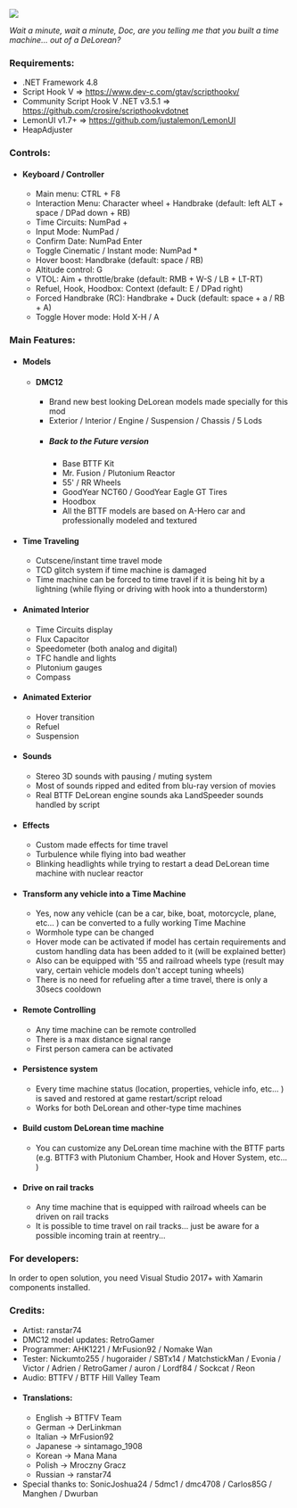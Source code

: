 ![](https://i.imgur.com/t4Qkym1.png)

*Wait a minute, wait a minute, Doc, are you telling me that you built a time machine... out of a DeLorean?*

### Requirements:
- .NET Framework 4.8
- Script Hook V => https://www.dev-c.com/gtav/scripthookv/
- Community Script Hook V .NET v3.5.1 => https://github.com/crosire/scripthookvdotnet
- LemonUI v1.7+ => https://github.com/justalemon/LemonUI
- HeapAdjuster

### Controls:
- #### Keyboard / Controller
  - Main menu: CTRL + F8
  - Interaction Menu: Character wheel + Handbrake (default: left ALT + space / DPad down + RB)
  - Time Circuits: NumPad +
  - Input Mode: NumPad /
  - Confirm Date: NumPad Enter
  - Toggle Cinematic / Instant mode: NumPad *
  - Hover boost: Handbrake (default: space / RB)
  - Altitude control: G
  - VTOL: Aim + throttle/brake (default: RMB + W-S / LB + LT-RT)
  - Refuel, Hook, Hoodbox: Context (default: E / DPad right)
  - Forced Handbrake (RC): Handbrake + Duck (default: space + a / RB + A)
  - Toggle Hover mode: Hold X-H / A

### Main Features:
- #### Models
  - #### DMC12
    - Brand new best looking DeLorean models made specially for this mod
    - Exterior / Interior / Engine / Suspension / Chassis / 5 Lods
    - ##### Back to the Future version   
      - Base BTTF Kit
      - Mr. Fusion / Plutonium Reactor
      - 55' / RR Wheels
      - GoodYear NCT60 / GoodYear Eagle GT Tires
      - Hoodbox
      - All the BTTF models are based on A-Hero car and professionally modeled and textured
- #### Time Traveling
  - Cutscene/instant time travel mode
  - TCD glitch system if time machine is damaged
  - Time machine can be forced to time travel if it is being hit by a lightning (while flying or driving with hook into a thunderstorm)
- #### Animated Interior
  - Time Circuits display
  - Flux Capacitor
  - Speedometer (both analog and digital)
  - TFC handle and lights
  - Plutonium gauges
  - Compass
- #### Animated Exterior
  - Hover transition
  - Refuel
  - Suspension
- #### Sounds
  - Stereo 3D sounds with pausing / muting system
  - Most of sounds ripped and edited from blu-ray version of movies
  - Real BTTF DeLorean engine sounds aka LandSpeeder sounds handled by script
- #### Effects
  - Custom made effects for time travel
  - Turbulence while flying into bad weather
  - Blinking headlights while trying to restart a dead DeLorean time machine with nuclear reactor
- #### Transform any vehicle into a Time Machine
  - Yes, now any vehicle (can be a car, bike, boat, motorcycle, plane, etc... ) can be converted to a fully working Time Machine
  - Wormhole type can be changed
  - Hover mode can be activated if model has certain requirements and custom handling data has been added to it (will be explained better)
  - Also can be equipped with '55 and railroad wheels type (result may vary, certain vehicle models don't accept tuning wheels)
  - There is no need for refueling after a time travel, there is only a 30secs cooldown
- #### Remote Controlling
  - Any time machine can be remote controlled
  - There is a max distance signal range
  - First person camera can be activated
- #### Persistence system
  - Every time machine status (location, properties, vehicle info, etc... ) is saved and restored at game restart/script reload
  - Works for both DeLorean and other-type time machines
- #### Build custom DeLorean time machine
  - You can customize any DeLorean time machine with the BTTF parts (e.g. BTTF3 with Plutonium Chamber, Hook and Hover System, etc... )
- #### Drive on rail tracks
  - Any time machine that is equipped with railroad wheels can be driven on rail tracks
  - It is possible to time travel on rail tracks... just be aware for a possible incoming train at reentry...

### For developers:
In order to open solution, you need Visual Studio 2017+ with Xamarin components installed.

### Credits:
- Artist: ranstar74
- DMC12 model updates: RetroGamer
- Programmer: AHK1221 / MrFusion92 / Nomake Wan
- Tester: Nickumto255 / hugoraider / SBTx14 / MatchstickMan / Evonia / Victor / Adrien / RetroGamer / auron / Lordf84 / Sockcat / Reon
- Audio: BTTFV / BTTF Hill Valley Team
- #### Translations:
  - English -> BTTFV Team
  - German -> DerLinkman
  - Italian -> MrFusion92
  - Japanese -> sintamago_1908
  - Korean -> Mana Mana
  - Polish -> Mroczny Gracz
  - Russian -> ranstar74
- Special thanks to: SonicJoshua24 / 5dmc1 / dmc4708 / Carlos85G / Manghen / Dwurban
